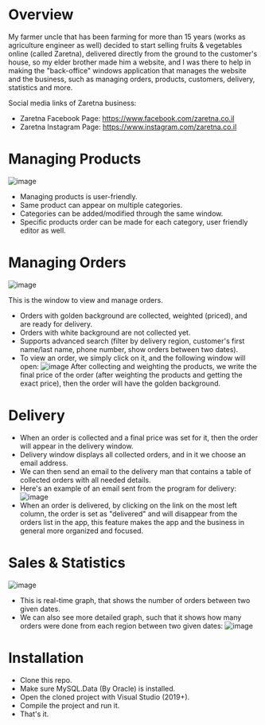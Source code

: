 # Overview
My farmer uncle that has been farming for more than 15 years (works as agriculture engineer as well) decided to start selling fruits & vegetables online (called Zaretna), delivered directly from the ground to the customer's house, so my elder brother made him a website, and I was there to help in making the "back-office" windows application that manages the website and the business, such as managing orders, products, customers, delivery, statistics and more.

Social media links of Zaretna business:
* Zaretna Facebook Page: https://www.facebook.com/zaretna.co.il
* Zaretna Instagram Page: https://www.instagram.com/zaretna.co.il

# Managing Products
![image](https://user-images.githubusercontent.com/36423427/234229345-ebac3f5a-0e6c-4217-a9a4-f9dda7a280f0.png)
* Managing products is user-friendly.
* Same product can appear on multiple categories.
* Categories can be added/modified through the same window.
* Specific products order can be made for each category, user friendly editor as well.

# Managing Orders
![image](https://user-images.githubusercontent.com/36423427/234231926-f55b2959-24ef-4e91-abe0-628a29939edc.png)

This is the window to view and manage orders.
* Orders with golden background are collected, weighted (priced), and are ready for delivery.
* Orders with white background are not collected yet.
* Supports advanced search (filter by delivery region, customer's first name/last name, phone number, show orders between two dates).
* To view an order, we simply click on it, and the following window will open:
![image](https://user-images.githubusercontent.com/36423427/234238179-d1d429a5-fbbd-4b4d-bcb4-d8a4e501595c.png)
After collecting and weighting the products, we write the final price of the order (after weighting the products and getting the exact price), then the order will have the golden background.

# Delivery
* When an order is collected and a final price was set for it, then the order will appear in the delivery window.
* Delivery window displays all collected orders, and in it we choose an email address.
* We can then send an email to the delivery man that contains a table of collected orders with all needed details.
* Here's an example of an email sent from the program for delivery:
![image](https://user-images.githubusercontent.com/36423427/234241462-02f6f5c8-b27e-4947-832c-ea3a1c8f4649.png)
* When an order is delivered, by clicking on the link on the most left column, the order is set as "delivered" and will disappear from the orders list in the app, this feature makes the app and the business in general more organized and focused.

# Sales & Statistics 
![image](https://user-images.githubusercontent.com/36423427/234243622-d049efbb-860f-40db-8c5c-8dc04b4791c2.png)
* This is real-time graph, that shows the number of orders between two given dates.
* We can also see more detailed graph, such that it shows how many orders were done from each region between two given dates:
![image](https://user-images.githubusercontent.com/36423427/234244593-2801745d-8a07-44a5-b2a2-972134b11531.png)

# Installation
* Clone this repo.
* Make sure MySQL.Data (By Oracle) is installed.
* Open the cloned project with Visual Studio (2019+).
* Compile the project and run it.
* That's it.
